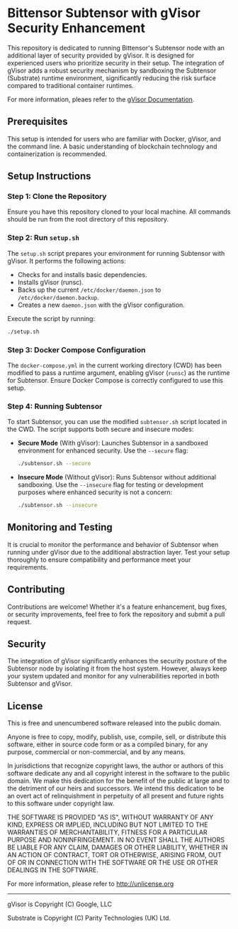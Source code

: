 
# Bittensor Subtensor with gVisor Security Enhancement

This repository is dedicated to running Bittensor's Subtensor node with an additional layer of security provided by gVisor. It is designed for experienced users who prioritize security in their setup. The integration of gVisor adds a robust security mechanism by sandboxing the Subtensor (Substrate) runtime environment, significantly reducing the risk surface compared to traditional container runtimes.

For more information, pleaes refer to the [gVisor Documentation](https://gvisor.dev/).

## Prerequisites

This setup is intended for users who are familiar with Docker, gVisor, and the command line. A basic understanding of blockchain technology and containerization is recommended.

## Setup Instructions

### Step 1: Clone the Repository

Ensure you have this repository cloned to your local machine. All commands should be run from the root directory of this repository.

### Step 2: Run `setup.sh`

The `setup.sh` script prepares your environment for running Subtensor with gVisor. It performs the following actions:

- Checks for and installs basic dependencies.
- Installs gVisor (runsc).
- Backs up the current `/etc/docker/daemon.json` to `/etc/docker/daemon.backup`.
- Creates a new `daemon.json` with the gVisor configuration.

Execute the script by running:

```bash
./setup.sh
```

### Step 3: Docker Compose Configuration

The `docker-compose.yml` in the current working directory (CWD) has been modified to pass a runtime argument, enabling gVisor (`runsc`) as the runtime for Subtensor. Ensure Docker Compose is correctly configured to use this setup.

### Step 4: Running Subtensor

To start Subtensor, you can use the modified `subtensor.sh` script located in the CWD. The script supports both secure and insecure modes:

- **Secure Mode** (With gVisor): Launches Subtensor in a sandboxed environment for enhanced security. Use the `--secure` flag:
  
  ```bash
  ./subtensor.sh --secure
  ```

- **Insecure Mode** (Without gVisor): Runs Subtensor without additional sandboxing. Use the `--insecure` flag for testing or development purposes where enhanced security is not a concern:
  
  ```bash
  ./subtensor.sh --insecure
  ```

## Monitoring and Testing

It is crucial to monitor the performance and behavior of Subtensor when running under gVisor due to the additional abstraction layer. Test your setup thoroughly to ensure compatibility and performance meet your requirements.

## Contributing

Contributions are welcome! Whether it's a feature enhancement, bug fixes, or security improvements, feel free to fork the repository and submit a pull request.

## Security

The integration of gVisor significantly enhances the security posture of the Subtensor node by isolating it from the host system. However, always keep your system updated and monitor for any vulnerabilities reported in both Subtensor and gVisor.

## License

This is free and unencumbered software released into the public domain.

Anyone is free to copy, modify, publish, use, compile, sell, or
distribute this software, either in source code form or as a compiled
binary, for any purpose, commercial or non-commercial, and by any
means.

In jurisdictions that recognize copyright laws, the author or authors
of this software dedicate any and all copyright interest in the
software to the public domain. We make this dedication for the benefit
of the public at large and to the detriment of our heirs and
successors. We intend this dedication to be an overt act of
relinquishment in perpetuity of all present and future rights to this
software under copyright law.

THE SOFTWARE IS PROVIDED "AS IS", WITHOUT WARRANTY OF ANY KIND,
EXPRESS OR IMPLIED, INCLUDING BUT NOT LIMITED TO THE WARRANTIES OF
MERCHANTABILITY, FITNESS FOR A PARTICULAR PURPOSE AND NONINFRINGEMENT.
IN NO EVENT SHALL THE AUTHORS BE LIABLE FOR ANY CLAIM, DAMAGES OR
OTHER LIABILITY, WHETHER IN AN ACTION OF CONTRACT, TORT OR OTHERWISE,
ARISING FROM, OUT OF OR IN CONNECTION WITH THE SOFTWARE OR THE USE OR
OTHER DEALINGS IN THE SOFTWARE.

For more information, please refer to <http://unlicense.org>

---------------------------
gVisor is Copyright (C) Google, LLC

Substrate is Copyright (C) Parity Technologies (UK) Ltd.


```
